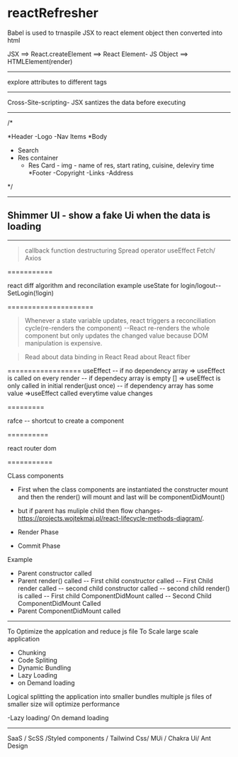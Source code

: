 # reactRefresher

Babel is used to trnaspile JSX to react element object then converted into html

JSX ==> React.createElement ==> React Element- JS Object ==> HTMLElement(render)

---

explore attributes to different tags

---

Cross-Site-scripting- JSX santizes the data before executing

---

/\*

*Header
-Logo
-Nav Items
*Body

- Search
- Res container
  - Res Card - img - name of res, start rating, cuisine, deleviry time
    \*Footer
    -Copyright
    -Links
    -Address

\*/

---

## Shimmer UI - show a fake Ui when the data is loading

---

> callback function
> destructuring
> Spread operator
> useEffect
> Fetch/ Axios

===========

react diff algorithm and reconcilation example useState for login/logout-- SetLogin(!login)

=====================

> Whenever a state variable updates, react triggers a reconciliation cycle(re-renders the component)
> --React re-renders the whole component but only updates the changed value because DOM manipulation is expensive.

> Read about data binding in React
> Read about React fiber

==================
useEffect
-- if no dependency array => useEffect is called on every render
-- if dependecy array is empty [] => useEffect is only called in initial render(just once)
-- if dependency array has some value =>useEffect called everytime value changes

=========

rafce -- shortcut to create a component

==========

<Link>  react router dom

===========

CLass components

- First when the class components are instantiated the constructer mount and then the render()
  will mount and last will be componentDidMount()

- but if parent has muliple child then flow changes- https://projects.wojtekmaj.pl/react-lifecycle-methods-diagram/.

- Render Phase
- Commit Phase

Example

- Parent constructor called
- Parent render() called
  -- First child constructor called
  -- First Child render called
  -- second child constructor called
  -- second child render() is called
  -- First child ComponentDidMount called
  -- Second Child ComponentDidMount Called
- Parent ComponentDidMount called

---

To Optimize the applcation and reduce js file
To Scale large scale application

- Chunking
- Code Spliting
- Dynamic Bundling
- Lazy Loading
- on Demand loading

Logical splitting the application into smaller bundles
multiple js files of smaller size will optimize performance

-Lazy loading/ On demand loading

---

SaaS / ScSS /Styled components / Tailwind Css/ MUi / Chakra Ui/ Ant Design
